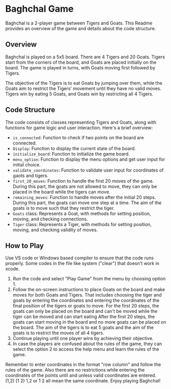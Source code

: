 # Baghchal Game

Baghchal is a 2-player game between Tigers and Goats. This Readme provides an overview of the game and details about the code structure.

## Overview

Baghchal is played on a 5x5 board. There are 4 Tigers and 20 Goats. Tigers start from the corners of the board, and Goats are placed initially on the board. The game is played in turns, with Goats moving first followed by Tigers.

The objective of the Tigers is to eat Goats by jumping over them, while the Goats aim to restrict the Tigers' movement until they have no valid moves. Tigers win by eating 5 Goats, and Goats win by restricting all 4 Tigers.

## Code Structure

The code consists of classes representing Tigers and Goats, along with functions for game logic and user interaction. Here's a brief overview:

- `is_connected`: Function to check if two points on the board are connected.
- `Display`: Function to display the current state of the board.
- `initialize_board`: Function to initialize the game board.
- `menu_option`: Function to display the menu options and get user input for initial choice.
- `validate_coordinates`: Function to validate user input for coordinates of gaots and tigers.
- `first_20_moves`: Function to handle the first 20 moves of the game. During this part, the goats are not allowed to move, they can only be placed in the board while the tigers can move.
- `remaining_moves`: Function to handle moves after the initial 20 steps. During this part, the goats can move one step at a time. The aim of the goats is to move such that they restrict the tiger.
- `Goats` class: Represents a Goat, with methods for setting position, moving, and checking connections.
- `Tiger` class: Represents a Tiger, with methods for setting position, moving, and checking validity of moves.

## How to Play

Use VS code or Windows based compiler to ensure that the code runs properly. Some codes in the file like system ("clear") that doesn't work in xcode.

1. Run the code and select "Play Game" from the menu by choosing option 1.
2. Follow the on-screen instructions to place Goats on the board and make moves for both Goats and Tigers.
     That includes choosing the tiger and goats by entering the coordinates and entering the coordinates of the final position of the tigers or goats to move.
     For the first 20 steps, the goats can only be placed on the board and can't be moved while the tiger can be moved and can start eating
     After the first 20 steps, the goats can start moving in the board and no more goats can be placed on the board.
     The aim of the tigers is to eat 5 goats and the aim of the goats is to restrict the moves of all 4 tigers.
3. Continue playing until one player wins by achieving their objective.
4. In case the players are confused about the rules of the game, they can select the option 2 to access the help menu and learn the rules of the game.

Remember to enter coordinates in the format "row column" and follow the rules of the game.
Also there are no restrictions while entering the coordinates of the points until and unless valid coordinates are entered. (1,2) [1 2) 1,2 or 1 2 all mean the same coordinate.
Enjoy playing Baghchal!
